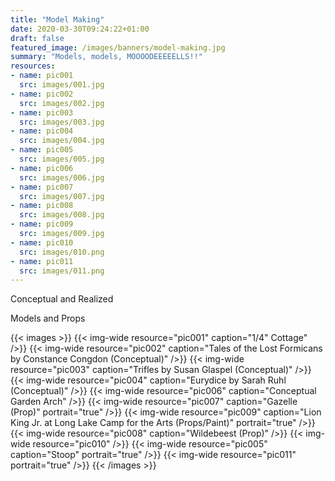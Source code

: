 ```yaml
---
title: "Model Making"
date: 2020-03-30T09:24:22+01:00
draft: false
featured_image: /images/banners/model-making.jpg
summary: "Models, models, MOOOODEEEEELLS!!"
resources:
- name: pic001
  src: images/001.jpg
- name: pic002
  src: images/002.jpg
- name: pic003
  src: images/003.jpg
- name: pic004
  src: images/004.jpg
- name: pic005
  src: images/005.jpg
- name: pic006
  src: images/006.jpg
- name: pic007
  src: images/007.jpg
- name: pic008
  src: images/008.jpg
- name: pic009
  src: images/009.jpg
- name: pic010
  src: images/010.png
- name: pic011
  src: images/011.png
---
```

Conceptual and Realized 

Models and Props

{{< images >}}
{{< img-wide resource="pic001" caption="1/4\" Cottage" />}}
{{< img-wide resource="pic002" caption="Tales of the Lost Formicans by Constance Congdon (Conceptual)" />}}
{{< img-wide resource="pic003" caption="Trifles by Susan Glaspel (Conceptual)" />}}
{{< img-wide resource="pic004" caption="Eurydice by Sarah Ruhl (Conceptual)" />}}
{{< img-wide resource="pic006" caption="Conceptual Garden Arch" />}}
{{< img-wide resource="pic007" caption="Gazelle (Prop)" portrait="true" />}}
{{< img-wide resource="pic009" caption="Lion King Jr. at Long Lake Camp for the Arts (Props/Paint)" portrait="true" />}}
{{< img-wide resource="pic008" caption="Wildebeest (Prop)" />}}
{{< img-wide resource="pic010" />}}
{{< img-wide resource="pic005" caption="Stoop" portrait="true" />}}
{{< img-wide resource="pic011" portrait="true" />}}
{{< /images >}}
